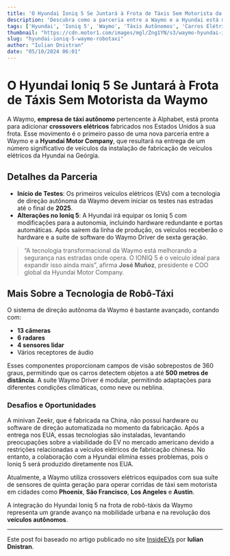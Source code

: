 ```yaml
---
title: 'O Hyundai Ioniq 5 Se Juntará à Frota de Táxis Sem Motorista da Waymo'
description: 'Descubra como a parceria entre a Waymo e a Hyundai está moldando o futuro dos táxis autônomos com a introdução do Hyundai Ioniq 5 na frota.'
tags: ['Hyundai', 'Ioniq 5', 'Waymo', 'Táxis Autônomos', 'Carros Elétricos']
thumbnail: "https://cdn.motor1.com/images/mgl/Zng1YN/s3/waymo-hyundai-ioniq-5.jpg"
slug: "hyundai-ioniq-5-waymo-robotaxi"
author: "Iulian Dnistran"
date: "05/10/2024 06:01"
---
```


# O Hyundai Ioniq 5 Se Juntará à Frota de Táxis Sem Motorista da Waymo

A Waymo, **empresa de táxi autônomo** pertencente à Alphabet, está pronta para adicionar **crossovers elétricos** fabricados nos Estados Unidos à sua frota. Esse movimento é o primeiro passo de uma nova parceria entre a Waymo e a **Hyundai Motor Company**, que resultará na entrega de um número significativo de veículos da instalação de fabricação de veículos elétricos da Hyundai na Geórgia.

## Detalhes da Parceria
- **Início de Testes**: Os primeiros veículos elétricos (EVs) com a tecnologia de direção autônoma da Waymo devem iniciar os testes nas estradas até o final de **2025**.
- **Alterações no Ioniq 5**: A Hyundai irá equipar os Ioniq 5 com modificações para a autonomia, incluindo hardware redundante e portas automáticas. Após saírem da linha de produção, os veículos receberão o hardware e a suíte de software do Waymo Driver de sexta geração.

> “A tecnologia transformacional da Waymo está melhorando a segurança nas estradas onde opera. O IONIQ 5 é o veículo ideal para expandir isso ainda mais”, afirma **José Muñoz**, presidente e COO global da Hyundai Motor Company.

## Mais Sobre a Tecnologia de Robô-Táxi
O sistema de direção autônoma da Waymo é bastante avançado, contando com:
- **13 câmeras**
- **6 radares**
- **4 sensores lidar**
- Vários receptores de áudio

Esses componentes proporcionam campos de visão sobrepostos de 360 graus, permitindo que os carros detectem objetos a até **500 metros de distância**. A suíte Waymo Driver é modular, permitindo adaptações para diferentes condições climáticas, como neve ou neblina.

### Desafios e Oportunidades
A minivan Zeekr, que é fabricada na China, não possui hardware ou software de direção automatizada no momento da fabricação. Após a entrega nos EUA, essas tecnologias são instaladas, levantando preocupações sobre a viabilidade do EV no mercado americano devido a restrições relacionadas a veículos elétricos de fabricação chinesa. No entanto, a colaboração com a Hyundai elimina esses problemas, pois o Ioniq 5 será produzido diretamente nos EUA.

Atualmente, a Waymo utiliza crossovers elétricos equipados com sua suíte de sensores de quinta geração para operar corridas de táxi sem motorista em cidades como **Phoenix**, **São Francisco**, **Los Angeles** e **Austin**.

A integração do Hyundai Ioniq 5 na frota de robô-táxis da Waymo representa um grande avanço na mobilidade urbana e na revolução dos **veículos autônomos**.

---  
Este post foi baseado no artigo publicado no site [InsideEVs](https://insideevs.com/news/736123/hyundai-ioniq-5-waymo-robotaxi/) por **Iulian Dnistran**.